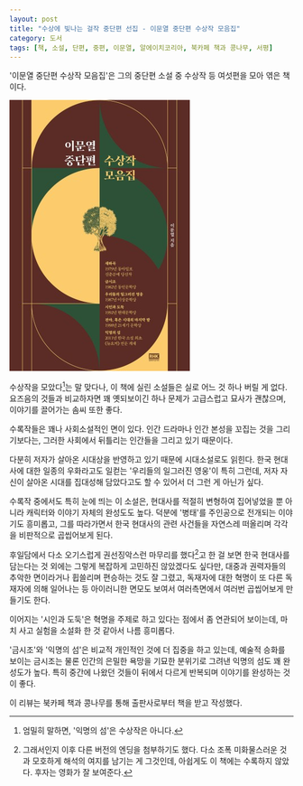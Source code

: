 ```yaml
---
layout: post
title: "수상에 빛나는 걸작 중단편 선집 - 이문열 중단편 수상작 모음집"
category: 도서
tags: [책, 소설, 단편, 중편, 이문열, 알에이치코리아, 북카페 책과 콩나무, 서평]
---
```


'이문열 중단편 수상작 모음집'은
그의 중단편 소설 중 수상작 등 여섯편을 모아 엮은 책이다.

![표지](/images/book/yi-mun-yol-award-winning-shorts-collection-book-h480.jpg)

<!--
수록작은 다음과 같다:
- 새하곡 / 1979년 동아일보 신춘문예 당선
- 금시조 / 1982년 동인문학상
- 우리들의 일그러진 영웅 / 1987년 이상문학상
- 시인과 도둑 / 1992년 현대문학상
- 전야, 혹은 시대의 마지막 밤 / 1998년 21세기 문학상
- 익명의 섬 / 2011년 한국 소설 최초 ‘뉴요커’ 전문 게재
-->

수상작을 모았다[^1]는 말 맞다나,
이 책에 실린 소설들은 실로 어느 것 하나 버릴 게 없다.
요즈음의 것들과 비교하자면 꽤 옛되보이긴 하나 문제가 고급스럽고
묘사가 괜찮으며,
이야기를 끌어가는 솜씨 또한 좋다.

[^1]: 엄밀히 말하면, '익명의 섬'은 수상작은 아니다.

수록작들은 꽤나 사회소설적인 면이 있다.
인간 드라마나 인간 본성을 꼬집는 것을 그리기보다는,
그러한 사회에서 뒤틀리는 인간들을 그리고 있기 때문이다.

다분히 저자가 살아온 시대상을 반영하고 있기 때문에 시대소설로도 읽힌다.
한국 현대사에 대한 일종의 우화라고도 일컫는 '우리들의 일그러진 영웅'이 특히 그런데,
저자 자신이 살아온 시대를 집대성해 담았다고도 할 수 있어서 더 그런 게 아닌가 싶다.

수록작 중에서도 특히 눈에 띄는 이 소설은,
현대사를 적절히 변형하여 집어넣었을 뿐 아니라
캐릭터와 이야기 자체의 완성도도 높다.
덕분에 '병태'를 주인공으로 전개되는 이야기도 흥미롭고,
그를 따라가면서 한국 현대사의 관련 사건들을 자연스레 떠올리며
각각을 비판적으로 곱씹어보게 된다.

후일담에서 다소 오기스럽게 권선징악스런 마무리를 했다[^2]고 한 걸 보면
한국 현대사를 담는다는 것 외에는 그렇게 복잡하게 고민하진 않았겠다도 싶다만,
대중과 권력자들의 추악한 면이라거나 휩쓸리며 편승하는 것도 잘 그렸고,
독재자에 대한 혁명이 또 다른 독재자에 의해 일어나는 등 아이러니한 면모도 보여서
여러측면에서 여러번 곱씹어보게 만들기도 한다.

[^2]: 그래서인지 이후 다른 버전의 엔딩을 첨부하기도 했다. 다소 조폭 미화물스러운 것과 모호하게 해석의 여지를 남기는 게 그것인데, 아쉽게도 이 책에는 수록하지 않았다. 후자는 영화가 잘 보여준다.

이어지는 '시인과 도둑'은 혁명을 주제로 하고 있다는 점에서 좀 연관되어 보이는데,
마치 사고 실험을 소설화 한 것 같아서 나름 흥미롭다.

'금시조'와 '익명의 섬'은 비교적 개인적인 것에 더 집중을 하고 있는데,
예술적 승화를 보이는 금시조는 물론
인간의 은밀한 욕망을 기묘한 분위기로 그려낸 익명의 섬도 꽤 완성도가 높다.
특히 중간에 나왔던 것들이 뒤에서 다르게 반복되며 이야기를 완성하는 것이 좋다.

<!--
금시조
자신과 생각이 다름을 이해하지 못하고 석담을 비판하며 척을 지기도 했지만,
고죽은 돌아돌아 결국 그처럼 말하고 그와 같은 것을 꿈꾸며 자신의 과거작에 통탄한다.
새로운 것을 그리는 것이 아니라 갖고있는 것을 버림으로써,
스승은 보지 못했을 것이라 여겨지는 금시조를 보기도 한다.

익명의 섬
후임 여교사를 훔쳐보는 깨철이를 보고,
'나'는 마을 여자들이 그에게 그랬던 것처럼 그를 쏘아본다.
그들의 심정을 단적으로 알게하는 장면.
-->



<div class="im im-info">
이 리뷰는 북카페 책과 콩나무를 통해 출판사로부터 책을 받고 작성했다.
</div>
